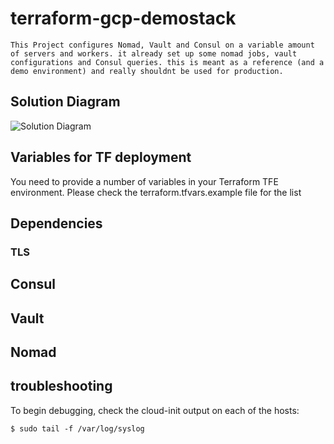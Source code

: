 # terraform-gcp-demostack
    This Project configures Nomad, Vault and Consul on a variable amount of servers and workers. it already set up some nomad jobs, vault configurations and Consul queries. this is meant as a reference (and a demo environment) and really shouldnt be used for production. 
## Solution Diagram
![Solution Diagram](./assets/Demostack_overview.png)

## Variables for TF deployment
You need to provide a number of variables in your Terraform TFE environment.
Please check the terraform.tfvars.example file for the list

## Dependencies
 <TODO>

 ### TLS

 <TODO>

 ## Consul

 <TODO>

 ## Vault

 <TODO>

 ## Nomad
 
 <TODO>

## troubleshooting
To begin debugging, check the cloud-init output on each of the hosts:

```shell
$ sudo tail -f /var/log/syslog
```